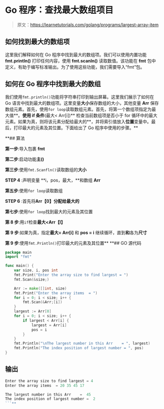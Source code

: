 # Go 程序：查找最大数组项目

> 原文：<https://learnetutorials.com/golang/programs/largest-array-item>

## 如何找到最大的数组项

这里我们解释如何在 Go 程序中找到最大的数组项。我们可以使用内置功能 **fmt.println()** 打印任何内容，使用 **fmt.scanln()** 读取数值。该功能在 **fmt** 包中定义，有助于编写标准输出。为了使用这些功能，我们需要导入“fmt”包。

## 如何在 Go 程序中找到最大的数组

我们使用`fmt.println()`功能将字符串打印到输出屏幕。这里我们展示了如何在 Go 语言中找到最大的数组项。这里变量**大小**保存数组的大小，其他变量 **Arr** 保存数组元素。首先，使用`for loop`读取数组元素。首先，将第一个数组项指定为最大值**。**使用 if 条件**(最大< Arr[i])** 检查当前数组项是否小于 for 循环中的最大元素。如果为真，则将该元素分配给最大的**，并将索引值放入**位置**变量中。最后，打印最大的元素及其位置。下面给出了 Go 程序中使用的步骤。**

 **## 算法

**第一步**:导入包裹 **fmt**

**第二步**:启动功能**主()**

**第三步**:使用`fmt.Scanfln()`读取数组的**大小**

**STEP 4** :声明变量 **i，pos，最大，**和数组 **Arr**

**第五步**:使用`for loop`读取数组

**STEP 6** :首先将**Arr【0】**分配给**最大的**

**第七步**:使用`for loop`找到最大的元素及其位置

**第 8 步**:用`if`检查**最大<Arr【I】**

**第 9 步**:如果为真，指定**最大= Arr[i]** 和 **pos = i** 继续循环，直到**和**各为**尺寸**

**第 9 步**:使用`fmt.Println()`打印最大的元素及其位置**  **## GO 源代码

```go
package main
import "fmt"

func main() {
    var size, i, pos int
    fmt.Print("Enter the array size to find largest = ")
    fmt.Scan(&size;)

    Arr := make([]int, size)
    fmt.Print("Enter the array items  = ")
    for i = 0; i < size; i++ {
        fmt.Scan(&Arr;[i])
    }
    largest := Arr[0]
    for i = 0; i < size; i++ {
        if largest < Arr[i] {
            largest = Arr[i]
            pos = i
        }
    }
    fmt.Println("\nThe largest number in this Arr    = ", largest)
    fmt.Println("The index position of largest number = ", pos)
}

```

## 输出

```go
Enter the array size to find largest = 4
Enter the array items  = 20 35 45 17

The largest number in this Arr    =  45
The index position of largest number =  2
```**
